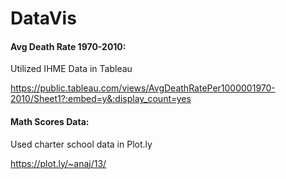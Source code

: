# DataVis

#### Avg Death Rate 1970-2010:
Utilized IHME Data in Tableau

https://public.tableau.com/views/AvgDeathRatePer1000001970-2010/Sheet1?:embed=y&:display_count=yes


#### Math Scores Data:
Used charter school data in Plot.ly

https://plot.ly/~anaj/13/ 